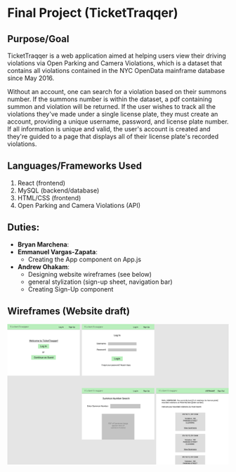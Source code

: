 # Final Project (TicketTraqqer)

## Purpose/Goal
TicketTraqqer is a web application aimed at helping users view their driving violations via Open Parking and Camera Violations, which is a dataset that contains all violations contained in the NYC OpenData mainframe database since May 2016.

Without an account, one can search for a violation based on their summons number. If the summons number is within the dataset, a pdf containing summon and violation will be returned. If the user wishes to track all the violations they've made under a single license plate, they must create an account, providing a unique username, password, and license plate number. If all information is unique and valid, the user's account is created and they're guided to a page that displays all of their license plate's recorded violations.

## Languages/Frameworks Used
1. React (frontend)
2. MySQL (backend/database)
3. HTML/CSS (frontend)
4. Open Parking and Camera Violations (API)

## Duties:
- __Bryan Marchena__:
- __Emmanuel Vargas-Zapata__: 
    - Creating the App component on App.js
- __Andrew Ohakam__: 
    - Designing website wireframes (see below)
    - general stylization (sign-up sheet, navigation bar)
    - Creating Sign-Up component

## Wireframes (Website draft)
![All pages](myapp/src/img/TicketTraqqerWireFrames.png)
